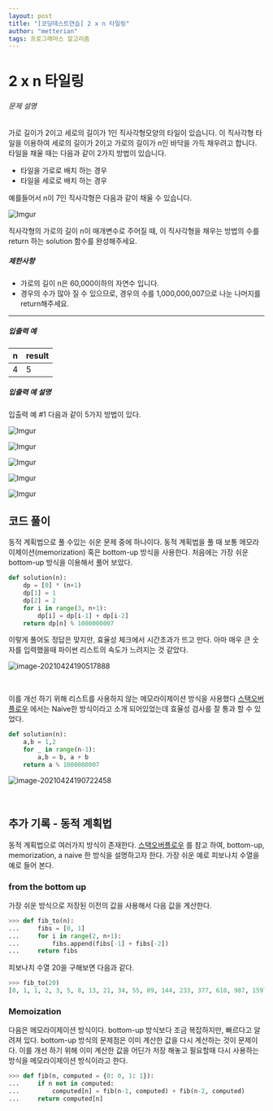 ```yaml
---
layout: post
title: "[코딩테스트연습] 2 x n 타일링"
author: "metterian"
tags: 프로그래머스 알고리즘
---
```

# 2 x n 타일링

###### 문제 설명

가로 길이가 2이고 세로의 길이가 1인 직사각형모양의 타일이 있습니다. 이 직사각형 타일을 이용하여 세로의 길이가 2이고 가로의 길이가 n인 바닥을 가득 채우려고 합니다. 타일을 채울 때는 다음과 같이 2가지 방법이 있습니다.

- 타일을 가로로 배치 하는 경우
- 타일을 세로로 배치 하는 경우

예를들어서 n이 7인 직사각형은 다음과 같이 채울 수 있습니다.

![Imgur](https://tva1.sinaimg.cn/large/008i3skNgy1gpuzpfz1wbj30by03i0sh.jpg)

직사각형의 가로의 길이 n이 매개변수로 주어질 때, 이 직사각형을 채우는 방법의 수를 return 하는 solution 함수를 완성해주세요.

##### 제한사항

- 가로의 길이 n은 60,000이하의 자연수 입니다.
- 경우의 수가 많아 질 수 있으므로, 경우의 수를 1,000,000,007으로 나눈 나머지를 return해주세요.

------

##### 입출력 예

| n    | result |
| ---- | ------ |
| 4    | 5      |

##### 입출력 예 설명

입출력 예 #1
다음과 같이 5가지 방법이 있다.

![Imgur](https://tva1.sinaimg.cn/large/008i3skNgy1gpuzpg5r8cj306t03g0ij.jpg)

![Imgur](https://tva1.sinaimg.cn/large/008i3skNgy1gpuzphe36rj306t03e0jn.jpg)

![Imgur](https://tva1.sinaimg.cn/large/008i3skNgy1gpuzpgtexlj306t03g0l0.jpg)

![Imgur](https://tva1.sinaimg.cn/large/008i3skNgy1gpuzpidhdwj306t03g0lx.jpg)

![Imgur](https://tva1.sinaimg.cn/large/008i3skNgy1gpuzphv327j306t03g0lh.jpg)





## 코드 풀이

동적 계획법으로 풀 수있는 쉬운 문제 중에 하나이다. 동적 계획법을 풀 때 보통 메모라이제이션(memorization) 혹은 bottom-up 방식을 사용한다. 처음에는 가장 쉬운 bottom-up 방식을 이용해서 풀어 보았다.

```python
def solution(n):
    dp = [0] * (n+1)
    dp[1] = 1
    dp[2] = 2
    for i in range(3, n+1):
        dp[i] = dp[i-1] + dp[i-2]
    return dp[n] % 1000000007
```

이렇게 풀어도 정답은 맞지만, 효율성 체크에서 시간초과가 뜨고 만다. 아마 매우 큰 숫자를 입력했을때 파이썬 리스트의 속도가 느려지는 것 같았다.

![image-20210424190517888](https://tva1.sinaimg.cn/large/008i3skNgy1gpuzrimmktj30ok05kt97.jpg)

<br>

이를 개선 하기 위해 리스트를 사용하지 않는 메모라이제이션 방식을 사용했다 [스택오버플로우](https://stackoverflow.com/questions/18172257/efficient-calculation-of-fibonacci-series) 에서는 Naive한 방식이라고 소개 되어있었는데 효율성 검사를 잘 통과 할 수 있었다.

```python
def solution(n):
    a,b = 1,2
    for _ in range(n-1):
        a,b = b, a + b
    return a % 1000000007
```

![image-20210424190722458](https://tva1.sinaimg.cn/large/008i3skNgy1gpuztocbxrj30om05nq3i.jpg)

<br>

## 추가 기록 - 동적 계획법

동적 계획법으로 여러가지 방식이 존재한다. [스택오버플로우](https://stackoverflow.com/questions/18172257/efficient-calculation-of-fibonacci-series) 를 참고 하여, bottom-up, memorization, a naive 한 방식을 설명하고자 한다. 가장 쉬운 예로 피보나치 수열을 예로 들어 본다.

### from the bottom up

가장 쉬운 방식으로 저장된 이전의 값을 사용해서 다음 값을 계산한다.

```python
>>> def fib_to(n):
...     fibs = [0, 1]
...     for i in range(2, n+1):
...         fibs.append(fibs[-1] + fibs[-2])
...     return fibs
```

피보나치 수열 20을 구해보면 다음과 같다.

```python
>>> fib_to(20)
[0, 1, 1, 2, 3, 5, 8, 13, 21, 34, 55, 89, 144, 233, 377, 610, 987, 1597, 2584, 4181, 6765]
```



### Memoization

다음은 메모라이제이션 방식이다. bottom-up 방식보다 조금 복잡하지만, 빠르다고 알려져 있다. bottom-up 방식의 문제점은 이미 계산한 값을 다시 계산하는 것이 문제이다. 이를 개선 하기 위해 이미 계산한 값을 어딘가 저장 해놓고 필요할때 다시 사용하는 방식을 메모라이제이션 방식이라고 한다.

```python
>>> def fib(n, computed = {0: 0, 1: 1}):
...     if n not in computed:
...         computed[n] = fib(n-1, computed) + fib(n-2, computed)
...     return computed[n]
```


